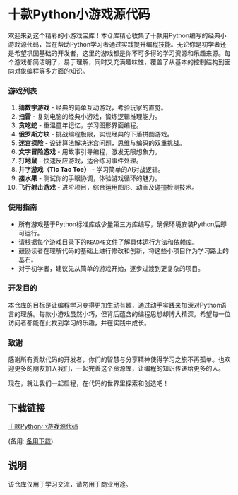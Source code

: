 # 十款Python小游戏源代码

欢迎来到这个精彩的小游戏宝库！本仓库精心收集了十款用Python编写的经典小游戏源代码，旨在帮助Python学习者通过实践提升编程技能。无论你是初学者还是希望巩固基础的开发者，这里的游戏都是你不可多得的学习资源和乐趣来源。每个游戏都简洁明了，易于理解，同时又充满趣味性，覆盖了从基本的控制结构到面向对象编程等多方面的知识。

### 游戏列表

1. **猜数字游戏** - 经典的简单互动游戏，考验玩家的直觉。
2. **扫雷** - 复刻电脑的经典小游戏，锻炼逻辑推理能力。
3. **贪吃蛇** - 重温童年记忆，学习图形界面编程。
4. **俄罗斯方块** - 挑战编程极限，实现经典的下落拼图游戏。
5. **迷宫探险** - 设计算法解决迷宫问题，思维与编码的双重挑战。
6. **文字冒险游戏** - 用故事引导编程，激发无限想象力。
7. **打地鼠** - 快速反应游戏，适合练习事件处理。
8. **井字游戏（Tic Tac Toe）** - 学习简单的AI对战逻辑。
9. **接水果** - 测试你的手眼协调，体验游戏循环的魅力。
10. **飞行射击游戏** - 进阶项目，综合运用图形、动画及碰撞检测技术。

### 使用指南

- 所有游戏基于Python标准库或少量第三方库编写，确保环境安装Python后即可运行。
- 请根据每个游戏目录下的`README`文件了解具体运行方法和依赖库。
- 鼓励读者在理解代码的基础上进行修改和创新，将这些小项目作为学习路上的基石。
- 对于初学者，建议先从简单的游戏开始，逐步过渡到更复杂的项目。

### 开发目的

本仓库的目标是让编程学习变得更加生动有趣，通过动手实践来加深对Python语言的理解。每款小游戏虽然小巧，但背后蕴含的编程思想却博大精深。希望每一位访问者都能在此找到学习的乐趣，并在实践中成长。

### 致谢

感谢所有贡献代码的开发者，你们的智慧与分享精神使得学习之旅不再孤单。也欢迎更多的朋友加入我们，一起完善这个资源库，让编程的知识传递给更多的人。

现在，就让我们一起启程，在代码的世界里探索和创造吧！

## 下载链接
[十款Python小游戏源代码](https://pan.quark.cn/s/ef9add42b251) 

(备用: [备用下载](https://pan.baidu.com/s/1TBNm1G3MkdLepVpUxqioWA?pwd=1234))

## 说明

该仓库仅用于学习交流，请勿用于商业用途。
